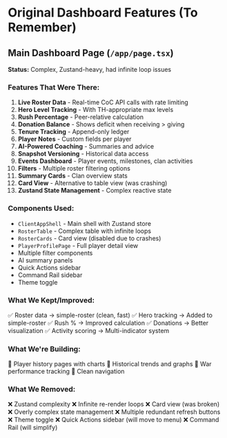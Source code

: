 # Original Dashboard Features (To Remember)

## Main Dashboard Page (`/app/page.tsx`)
**Status:** Complex, Zustand-heavy, had infinite loop issues

### Features That Were There:
1. **Live Roster Data** - Real-time CoC API calls with rate limiting
2. **Hero Level Tracking** - With TH-appropriate max levels
3. **Rush Percentage** - Peer-relative calculation
4. **Donation Balance** - Shows deficit when receiving > giving
5. **Tenure Tracking** - Append-only ledger
6. **Player Notes** - Custom fields per player
7. **AI-Powered Coaching** - Summaries and advice
8. **Snapshot Versioning** - Historical data access
9. **Events Dashboard** - Player events, milestones, clan activities
10. **Filters** - Multiple roster filtering options
11. **Summary Cards** - Clan overview stats
12. **Card View** - Alternative to table view (was crashing)
13. **Zustand State Management** - Complex reactive state

### Components Used:
- `ClientAppShell` - Main shell with Zustand store
- `RosterTable` - Complex table with infinite loops
- `RosterCards` - Card view (disabled due to crashes)
- `PlayerProfilePage` - Full player detail view
- Multiple filter components
- AI summary panels
- Quick Actions sidebar
- Command Rail sidebar
- Theme toggle

### What We Kept/Improved:
✅ Roster data → simple-roster (clean, fast)
✅ Hero tracking → Added to simple-roster
✅ Rush % → Improved calculation
✅ Donations → Better visualization
✅ Activity scoring → Multi-indicator system

### What We're Building:
🚧 Player history pages with charts
🚧 Historical trends and graphs
🚧 War performance tracking
🚧 Clean navigation

### What We Removed:
❌ Zustand complexity
❌ Infinite re-render loops
❌ Card view (was broken)
❌ Overly complex state management
❌ Multiple redundant refresh buttons
❌ Theme toggle
❌ Quick Actions sidebar (will move to menu)
❌ Command Rail (will simplify)
